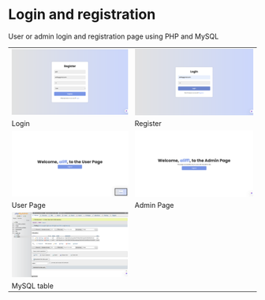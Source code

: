 # Login and registration 
User or admin login and registration page using PHP and MySQL

<table>
  <tr>
    <td>
      <img src="images/img1.png" width="100%">
    </td>
    <td>
      <img src="images/img2.png" width="100%">
    </td>
  </tr>
  <tr>
    <td>Login</td>
    <td>Register</td>
  </tr>
  <tr>
    <td>
      <img src="images/img4.png" width="100%">
    </td>
    <td>
      <img src="images/img5.png" width="100%">
    </td>
  </tr>
  <tr>
    <td>User Page</td>
    <td>Admin Page</td>
  </tr>
  <tr>
    <td>
      <img src="images/img3.png" width="100%">
    </td>
  </tr>
  <tr>
    <td>MySQL table</td>
  </tr>
</table>

